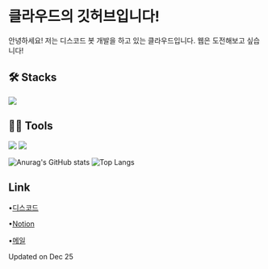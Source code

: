 # 클라우드의 깃허브입니다!
안녕하세요! 저는 디스코드 봇 개발을 하고 있는 클라우드입니다.
웹은 도전해보고 싶습니다!

## 🛠️ Stacks
<img src="https://img.shields.io/badge/Python-3766AB?style=flat-square&logo=Python&logoColor=white"/>

## 💪🏼 Tools
<img src="https://img.shields.io/badge/Visual Studio Code-007ACC?style=flat-square&logo=Visual Studio Code&logoColor=white"/> <img src="https://img.shields.io/badge/GitHub-181717?style=flat-square&logo=GitHub&logoColor=white"/>

![Anurag's GitHub stats](https://github-readme-stats.vercel.app/api?username=backspaceCL&show_icons=true&theme=tokyonight)
![Top Langs](https://github-readme-stats.vercel.app/api/top-langs/?username=backspaceCL&layout=compact&theme=tokyonight)

## Link
•[디스코드](https://discord.com/channels/@cloud2077_)

•[Notion](https://pickled-emperor-9ab.notion.site/e73cfebf5e174793a71b2e42caf59c17?pvs=4)

•[메일](cloudspace1123@outlook.kr)

Updated on Dec 25
